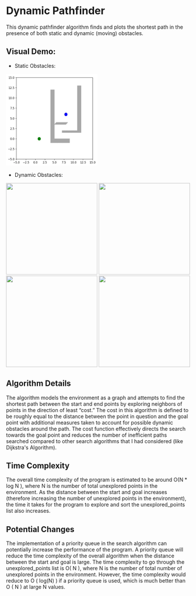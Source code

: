 # Dynamic Pathfinder
This dynamic pathfinder algorithm finds and plots the shortest path in the presence of both static and dynamic (moving) obstacles.

## Visual Demo:
* Static Obstacles:

<img src="https://github.com/ColinZ22/Dynamic-Pathfinder/blob/main/Demos/Static_Demo.gif" height="250" width="250">

* Dynamic Obstacles:

<img src="https://github.com/ColinZ22/Dynamic-Pathfinder/blob/main/Demos/Dynamic_Demo_1" height="250" width="250">
<img src="https://github.com/ColinZ22/Dynamic-Pathfinder/blob/main/Demos/Dynamic_Demo_2" height="250" width="250">
<img src="https://github.com/ColinZ22/Dynamic-Pathfinder/blob/main/Demos/Dynamic_Demo_3" height="250" width="250">
<img src="https://github.com/ColinZ22/Dynamic-Pathfinder/blob/main/Demos/Dynamic_Demo_4" height="250" width="250">

## Algorithm Details
The algorithm models the environment as a graph and attempts to find the shortest path between the start and end points by exploring neighbors of points in the direction of least “cost.” 
The cost in this algorithm is defined to be roughly equal to the distance between the point in question and the goal point with additional measures taken to account for possible dynamic obstacles around the path. The cost function effectively directs the search towards the goal point and reduces the number of inefficient paths searched compared to other search algorithms that I had considered (like Dijkstra's Algorithm). 
## Time Complexity
The overall time complexity of the program is estimated to be around O(N * log N ), where N is the number of total unexplored points in the environment. As the distance between the start and goal increases (therefore increasing the number of unexplored points in the environment), the time it takes for the program to explore and sort the unexplored_points list also increases.
## Potential Changes
The implementation of a priority queue in the search algorithm can potentially increase the performance of the program. A priority queue will reduce the time complexity of the overall algorithm when the distance between the start and goal is large. The time complexity to go through the unexplored_points list is O( N ), where N is the number of total number of unexplored points in the environment. However, the time complexity would reduce to O ( log(N) ) if a priority queue is used, which is much better than O ( N ) at large N values. 
